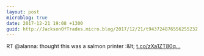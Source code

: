```yaml
---
layout: post
microblog: true
date: 2017-12-21 19:08 +1300
guid: http://JacksonOfTrades.micro.blog/2017/12/21/t943724876556255232.html
---
```

RT @alanna: thought this was a salmon printer :&amp;lt; [t.co/zXa1ZT80q...](https://t.co/zXa1ZT80qG)
